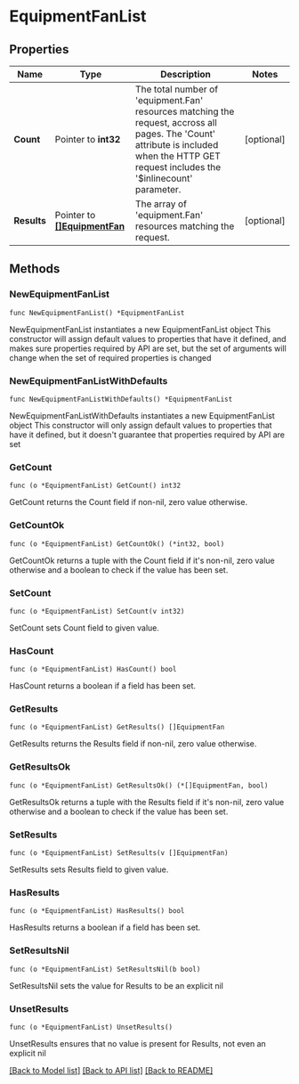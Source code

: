 # EquipmentFanList

## Properties

Name | Type | Description | Notes
------------ | ------------- | ------------- | -------------
**Count** | Pointer to **int32** | The total number of &#39;equipment.Fan&#39; resources matching the request, accross all pages. The &#39;Count&#39; attribute is included when the HTTP GET request includes the &#39;$inlinecount&#39; parameter. | [optional] 
**Results** | Pointer to [**[]EquipmentFan**](EquipmentFan.md) | The array of &#39;equipment.Fan&#39; resources matching the request. | [optional] 

## Methods

### NewEquipmentFanList

`func NewEquipmentFanList() *EquipmentFanList`

NewEquipmentFanList instantiates a new EquipmentFanList object
This constructor will assign default values to properties that have it defined,
and makes sure properties required by API are set, but the set of arguments
will change when the set of required properties is changed

### NewEquipmentFanListWithDefaults

`func NewEquipmentFanListWithDefaults() *EquipmentFanList`

NewEquipmentFanListWithDefaults instantiates a new EquipmentFanList object
This constructor will only assign default values to properties that have it defined,
but it doesn't guarantee that properties required by API are set

### GetCount

`func (o *EquipmentFanList) GetCount() int32`

GetCount returns the Count field if non-nil, zero value otherwise.

### GetCountOk

`func (o *EquipmentFanList) GetCountOk() (*int32, bool)`

GetCountOk returns a tuple with the Count field if it's non-nil, zero value otherwise
and a boolean to check if the value has been set.

### SetCount

`func (o *EquipmentFanList) SetCount(v int32)`

SetCount sets Count field to given value.

### HasCount

`func (o *EquipmentFanList) HasCount() bool`

HasCount returns a boolean if a field has been set.

### GetResults

`func (o *EquipmentFanList) GetResults() []EquipmentFan`

GetResults returns the Results field if non-nil, zero value otherwise.

### GetResultsOk

`func (o *EquipmentFanList) GetResultsOk() (*[]EquipmentFan, bool)`

GetResultsOk returns a tuple with the Results field if it's non-nil, zero value otherwise
and a boolean to check if the value has been set.

### SetResults

`func (o *EquipmentFanList) SetResults(v []EquipmentFan)`

SetResults sets Results field to given value.

### HasResults

`func (o *EquipmentFanList) HasResults() bool`

HasResults returns a boolean if a field has been set.

### SetResultsNil

`func (o *EquipmentFanList) SetResultsNil(b bool)`

 SetResultsNil sets the value for Results to be an explicit nil

### UnsetResults
`func (o *EquipmentFanList) UnsetResults()`

UnsetResults ensures that no value is present for Results, not even an explicit nil

[[Back to Model list]](../README.md#documentation-for-models) [[Back to API list]](../README.md#documentation-for-api-endpoints) [[Back to README]](../README.md)


